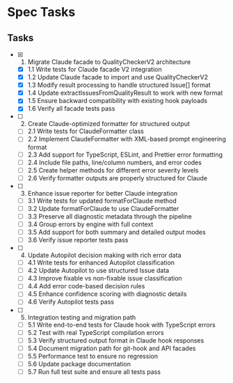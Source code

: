 # Spec Tasks

## Tasks

- [x] 1. Migrate Claude facade to QualityCheckerV2 architecture
  - [x] 1.1 Write tests for Claude facade V2 integration
  - [x] 1.2 Update Claude facade to import and use QualityCheckerV2
  - [x] 1.3 Modify result processing to handle structured Issue[] format
  - [x] 1.4 Update extractIssuesFromQualityResult to work with new format
  - [x] 1.5 Ensure backward compatibility with existing hook payloads
  - [x] 1.6 Verify all facade tests pass

- [ ] 2. Create Claude-optimized formatter for structured output
  - [ ] 2.1 Write tests for ClaudeFormatter class
  - [ ] 2.2 Implement ClaudeFormatter with XML-based prompt engineering format
  - [ ] 2.3 Add support for TypeScript, ESLint, and Prettier error formatting
  - [ ] 2.4 Include file paths, line/column numbers, and error codes
  - [ ] 2.5 Create helper methods for different error severity levels
  - [ ] 2.6 Verify formatter outputs are properly structured for Claude

- [ ] 3. Enhance issue reporter for better Claude integration
  - [ ] 3.1 Write tests for updated formatForClaude method
  - [ ] 3.2 Update formatForClaude to use ClaudeFormatter
  - [ ] 3.3 Preserve all diagnostic metadata through the pipeline
  - [ ] 3.4 Group errors by engine with full context
  - [ ] 3.5 Add support for both summary and detailed output modes
  - [ ] 3.6 Verify issue reporter tests pass

- [ ] 4. Update Autopilot decision making with rich error data
  - [ ] 4.1 Write tests for enhanced Autopilot classification
  - [ ] 4.2 Update Autopilot to use structured Issue data
  - [ ] 4.3 Improve fixable vs non-fixable issue classification
  - [ ] 4.4 Add error code-based decision rules
  - [ ] 4.5 Enhance confidence scoring with diagnostic details
  - [ ] 4.6 Verify Autopilot tests pass

- [ ] 5. Integration testing and migration path
  - [ ] 5.1 Write end-to-end tests for Claude hook with TypeScript errors
  - [ ] 5.2 Test with real TypeScript compilation errors
  - [ ] 5.3 Verify structured output format in Claude hook responses
  - [ ] 5.4 Document migration path for git-hook and API facades
  - [ ] 5.5 Performance test to ensure no regression
  - [ ] 5.6 Update package documentation
  - [ ] 5.7 Run full test suite and ensure all tests pass